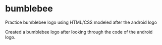# bumblebee
Practice bumblebee logo using HTML/CSS modeled after the android logo

Created a bumblebee logo after looking through the code of the android logo. 
